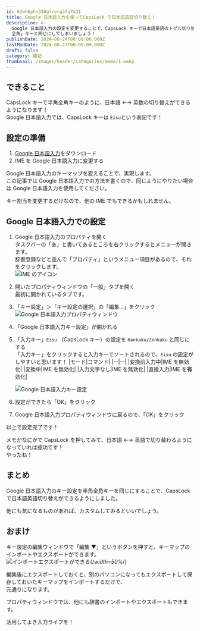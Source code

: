 ```yaml
---
id: 63wh6phn350glrerg3fq7u31
title: Google 日本語入力を使ってCapsLock で日本語英語切り替え！
description: >-
  Google 日本語入力の設定を変更することで、CapsLock キーで日本語英語のトグル切り替えができるようにします。CapsLockキーを「半角 /
  全角」キーと同じにしてしまいましょう！
publishDate: 2024-08-24T00:00:00.000Z
lastModDate: 2024-08-27T00:00:00.000Z
draft: false
category: 雑記
thumbnail: /images/header/categories/memo/1.webp
---
```


## できること

CapsLock キーで半角全角キーのように、日本語 ←→ 英数の切り替えができるようになります！  
Google 日本語入力では、CapsLock キーは `Eisu`という表記です！

## 設定の準備

1. [Google 日本語入力](https://www.google.co.jp/ime/)をダウンロード
2. IME を Google 日本語入力に変更する

Google 日本語入力のキーマップを変えることで、実現します。  
この記事では Google 日本語入力での方法を書くので、同じようにやりたい場合は Google 日本語入力を使用してください。

<TextBlock blockType="note">
キー割当を変更するだけなので、他の IME でもできるかもしれません。
</TextBlock>

## Google 日本語入力での設定

1. Google 日本語入力のプロパティを開く  
   タスクバーの「あ」と書いてあるところを右クリックするとメニューが開きます。  
   辞書登録などと並んで「プロパティ」というメニュー項目があるので、それをクリックします。  
   ![IME のアイコン](/images/article/migrated/categories/memo/1/IME.png)
2. 開いたプロパティウィンドウの「一般」タブを開く  
   最初に開かれているタブです。
3. 「キー設定」＞「キー設定の選択」の「編集…」をクリック  
   ![Google 日本語入力プロパティウィンドウ](/images/article/migrated/categories/memo/1/propertyWindow.png)
4. 「Google 日本語入力キー設定」が開かれる
5. 「入力キー」`Eisu` （CapsLock キー）の設定を `Hankaku/Zenkaku` と同じにする  
   「入力キー」をクリックすると入力キーでソートされるので、`Eisu` の設定がしやすいと思います！
   |モード|コマンド|
   |--|--|
   |変換前入力中|IME を無効化|
   |変換中|IME を無効化|
   |入力文字なし|IME を無効化|
   |直接入力|IME を**有**効化|

    ![Google 日本語入力キー設定](/images/article/migrated/categories/memo/1/keySettings.png)

6. 設定ができたら「OK」をクリック
7. Google 日本語入力プロパティウィンドウに戻るので、「OK」をクリック

以上で設定完了です！

メモかなにかで CapsLock を押してみて、日本語 ←→ 英語で切り替わるようになっていれば成功です！  
やったね！

## まとめ

Google 日本語入力のキー設定を半角全角キーを同じにすることで、CapsLock で日本語英語切り替えができるようにしました。

他にも気になるものがあれば、カスタムしてみるといいでしょう。

## おまけ

キー設定の編集ウィンドウで「編集 ▼」というボタンを押すと、キーマップのインポートやエクスポートができます。  
![インポートエクスポートができる](/images/article/migrated/categories/memo/1/importExport.png){/*width=50%*/}

編集後にエクスポートしておくと、別のパソコンになってもエクスポートして保存しておいたキーマップをインポートするだけで、  
元通りになります。

プロパティウィンドウでは、他にも辞書のインポートやエクスポートもできます。

活用してよき入力ライフを！
